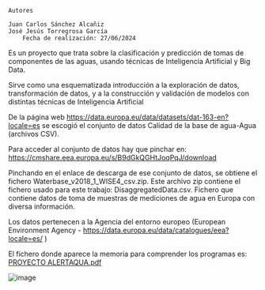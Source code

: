 	Autores
 
	Juan Carlos Sánchez Alcañiz
 	José Jesús Torregrosa García
		Fecha de realización: 27/06/2024

Es un proyecto que trata sobre la clasificación y predicción de tomas de componentes de las aguas, usando técnicas de Inteligencia Artificial y Big Data.

Sirve como una esquematizada introducción a la exploración de datos, transformación de datos, y a la construcción y validación de modelos con distintas técnicas de Inteligencia Artificial

De la página web https://data.europa.eu/data/datasets/dat-163-en?locale=es se escogió el conjunto de datos Calidad de la base de agua-Agua (archivos CSV). 

Para acceder al conjunto de datos hay que pinchar en: https://cmshare.eea.europa.eu/s/B9dGkQGHtJoqPqJ/download  

Pinchando en el enlace de descarga de ese conjunto de datos, se obtiene el fichero Waterbase_v2018_1_WISE4_csv.zip. Este archivo zip contiene el fichero usado para este trabajo: DisaggregatedData.csv. Fichero que contiene datos de toma de muestras de mediciones de agua en Europa con diversa información.

Los datos pertenecen a la Agencia del entorno europeo (European Environment Agency - https://data.europa.eu/data/catalogues/eea?locale=es/  )

El fichero donde aparece la memoria para comprender los programas es: [PROYECTO ALERTAQUA.pdf](https://github.com/user-attachments/files/16032227/PROYECTO.ALERTAQUA.pdf)


![image](https://github.com/JoseTorregrosa/PROYECTO-BIG-DATA-AQUALERT/assets/174013089/3c6fc3fc-1ffa-4c5a-bb5b-cf244eb9c715)



